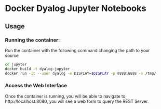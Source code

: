 # Docker Dyalog Jupyter Notebooks
## Usage
### Running the container:
Run the container with the following command changing the path to your source
```sh
cd jupyter
docker build -t dyalog-jupyter .
docker run -it --user dyalog -e DISPLAY=$DISPLAY -p 8888:8888 -v /tmp/.X11-unix:/tmp/.X11-unix dyalog-jupyter
```
### Access the Web Interface

Once the container is running, you will be able to navigate to http://localhost:8080, you will see a web form to query the REST Server.
